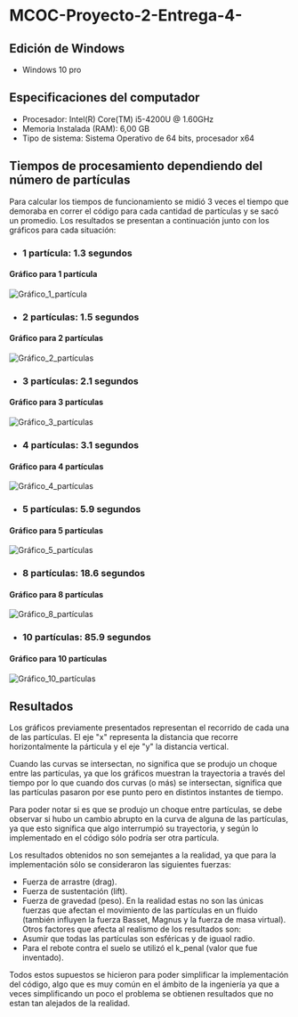 # MCOC-Proyecto-2-Entrega-4-

## Edición de Windows

- Windows 10 pro

## Especificaciones del computador 

- Procesador: Intel(R) Core(TM) i5-4200U @ 1.60GHz 
- Memoria Instalada (RAM): 6,00 GB
- Tipo de sistema: Sistema Operativo de 64 bits, procesador x64

## Tiempos de procesamiento dependiendo del número de partículas

Para calcular los tiempos de funcionamiento se midió 3 veces el tiempo que demoraba en correr el código para cada cantidad de partículas y se sacó un promedio. Los resultados se presentan a continuación junto con los gráficos para cada situación:

- ### 1 partícula: 1.3 segundos
#### Gráfico para 1 partícula
![Gráfico_1_partícula](https://user-images.githubusercontent.com/53578787/66603805-4f963d00-eb83-11e9-9b9f-c8b5acc223f6.png)

- ### 2 partículas: 1.5 segundos
#### Gráfico para 2 partículas
![Gráfico_2_partículas](https://user-images.githubusercontent.com/53578787/66604298-448fdc80-eb84-11e9-86b6-c6a4dc0908d6.png)

- ### 3 partículas: 2.1 segundos
#### Gráfico para 3 partículas
![Gráfico_3_partículas](https://user-images.githubusercontent.com/53578787/66605484-96d1fd00-eb86-11e9-9b26-403c63fb17b0.png)

- ### 4 partículas: 3.1 segundos
#### Gráfico para 4 partículas
![Gráfico_4_partículas](https://user-images.githubusercontent.com/53578787/66605760-0e079100-eb87-11e9-94fa-a999c8c13b87.png)

- ### 5 partículas: 5.9 segundos
#### Gráfico para 5 partículas
![Gráfico_5_partículas](https://user-images.githubusercontent.com/53578787/66605894-57f07700-eb87-11e9-952b-53b4fd9cb577.png)

- ### 8 partículas: 18.6 segundos
#### Gráfico para 8 partículas
![Gráfico_8_partículas](https://user-images.githubusercontent.com/53578787/66605999-88d0ac00-eb87-11e9-8ec0-1c3f4c3ce75b.png)

- ### 10 partículas: 85.9 segundos
#### Gráfico para 10 partículas
![Gráfico_10_partículas](https://user-images.githubusercontent.com/53578787/66606170-ee249d00-eb87-11e9-964c-035a73ec3b4f.png)

## Resultados
Los gráficos previamente presentados representan el recorrido de cada una de las partículas. El eje "x" representa la distancia que recorre horizontalmente la párticula y el eje "y" la distancia vertical.

Cuando las curvas se intersectan, no significa que se produjo un choque entre las partículas, ya que los gráficos muestran la trayectoria a través del tiempo por lo que cuando dos curvas (o más) se intersectan, significa que las partículas pasaron por ese punto pero en distintos instantes de tiempo.

Para poder notar si es que se produjo un choque entre partículas, se debe observar si hubo un cambio abrupto en la curva de alguna de las partículas, ya que esto significa que algo interrumpió su trayectoria, y según lo implementado en el código sólo podría ser otra partícula. 

Los resultados obtenidos no son semejantes a la realidad, ya que para la implementación sólo se consideraron las siguientes fuerzas:
- Fuerza de arrastre (drag).
- Fuerza de sustentación (lift).
- Fuerza de gravedad (peso).
En la realidad estas no son las únicas fuerzas que afectan el movimiento de las partículas en un fluido (también influyen la fuerza Basset, Magnus y la fuerza de masa virtual).
Otros factores que afecta al realismo de los resultados son:
- Asumir que todas las partículas son esféricas y de iguaol radio.
- Para el rebote contra el suelo se utilizó el k_penal (valor que fue inventado).

Todos estos supuestos se hicieron para poder simplificar la implementación del código, algo que es muy común en el ámbito de la ingeniería ya que a veces simplificando un poco el problema se obtienen resultados que no estan tan alejados de la realidad.
